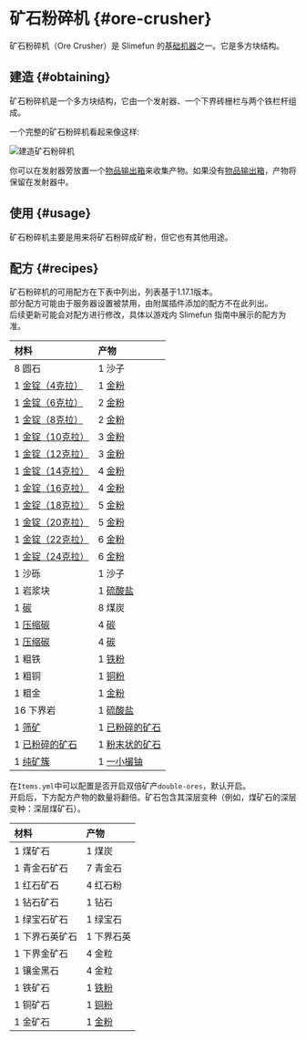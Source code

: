 # 矿石粉碎机 {#ore-crusher}

矿石粉碎机（Ore Crusher）是 Slimefun 的[基础机器](/Basic-Machines)之一。它是多方块结构。

## 建造 {#obtaining}

矿石粉碎机是一个多方块结构，它由一个发射器、一个下界砖栅栏与两个铁栏杆组成。

一个完整的矿石粉碎机看起来像这样:

![建造矿石粉碎机](https://cdn.jsdelivr.net/gh/Slimefun/Wiki@master/images/multiblock-ore-crusher.png ':size=50%')

你可以在发射器旁放置一个[物品输出箱](/Output-Chest)来收集产物。如果没有[物品输出箱](/Output-Chest)，产物将保留在发射器中。

## 使用 {#usage}

矿石粉碎机主要是用来将矿石粉碎成矿粉，但它也有其他用途。

## 配方 {#recipes}

矿石粉碎机的可用配方在下表中列出，列表基于1.17.1版本。  
部分配方可能由于服务器设置被禁用，由附属插件添加的配方不在此列出。  
后续更新可能会对配方进行修改，具体以游戏内 Slimefun 指南中展示的配方为准。

| 材料 | 产物 |
| :-- | :-- |
| 8 圆石 | 1 沙子 |
| 1 [金锭（4克拉）](/Gold-Ingot) | 1 [金粉](/Gold-Dust) |
| 1 [金锭（6克拉）](/Gold-Ingot) | 2 [金粉](/Gold-Dust) |
| 1 [金锭（8克拉）](/Gold-Ingot) | 2 [金粉](/Gold-Dust) |
| 1 [金锭（10克拉）](/Gold-Ingot) | 3 [金粉](/Gold-Dust) |
| 1 [金锭（12克拉）](/Gold-Ingot) | 3 [金粉](/Gold-Dust) |
| 1 [金锭（14克拉）](/Gold-Ingot) | 4 [金粉](/Gold-Dust) |
| 1 [金锭（16克拉）](/Gold-Ingot) | 4 [金粉](/Gold-Dust) |
| 1 [金锭（18克拉）](/Gold-Ingot) | 5 [金粉](/Gold-Dust) |
| 1 [金锭（20克拉）](/Gold-Ingot) | 5 [金粉](/Gold-Dust) |
| 1 [金锭（22克拉）](/Gold-Ingot) | 6 [金粉](/Gold-Dust) |
| 1 [金锭（24克拉）](/Gold-Ingot) | 6 [金粉](/Gold-Dust) |
| 1 沙砾 | 1 沙子 |
| 1 岩浆块 | 1 [硫酸盐](/Sulfate) |
| 1 [碳](/Carbon) | 8 煤炭 |
| 1 [压缩碳](/Carbon) | 4 [碳](/Carbon) |
| 1 [压缩碳](/Carbon) | 4 [碳](/Carbon) |
| 1 粗铁 | 1 [铁粉](/Iron-Dust) |
| 1 粗铜 | 1 [铜粉](/Copper-Dust) |
| 1 粗金 | 1 [金粉](/Gold-Dust) |
| 16 下界岩 | 1 [硫酸盐](/Sulfate) |
| 1 [筛矿](/Sifted-Ore) | 1 [已粉碎的矿石](/Small-Chunk-of-Uranium) |
| 1 [已粉碎的矿石](/Small-Chunk-of-Uranium) | 1 [粉末状的矿石](/Small-Chunk-of-Uranium) |
| 1 [纯矿簇](/Small-Chunk-of-Uranium) | 1 [一小撮铀](/Small-Chunk-of-Uranium) |

在`Items.yml`中可以配置是否开启双倍矿产`double-ores`，默认开启。  
开启后，下方配方产物的数量将翻倍。矿石包含其深层变种（例如，煤矿石的深层变种：深层煤矿石）。

| 材料 | 产物 |
| :-- | :-- |
| 1 煤矿石 | 1 煤炭 |
| 1 青金石矿石 | 7 青金石 |
| 1 红石矿石 | 4 红石粉 |
| 1 钻石矿石 | 1 钻石 |
| 1 绿宝石矿石 | 1 绿宝石 |
| 1 下界石英矿石 | 1 下界石英 |
| 1 下界金矿石 | 4 金粒 |
| 1 镶金黑石 | 4 金粒 |
| 1 铁矿石 | 1 [铁粉](/Iron-Dust) |
| 1 铜矿石 | 1 [铜粉](/Copper-Dust) |
| 1 金矿石 | 1 [金粉](/Gold-Dust) |
